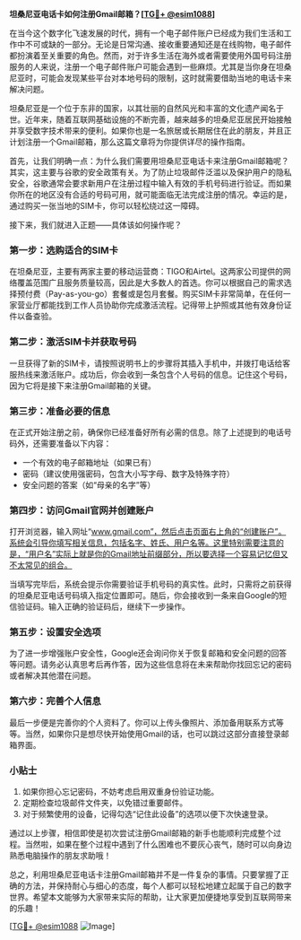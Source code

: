 **坦桑尼亚电话卡如何注册Gmail邮箱？[[TG💪+ @esim1088](https://t.me/s/esim1088)]**

在当今这个数字化飞速发展的时代，拥有一个电子邮件账户已经成为我们生活和工作中不可或缺的一部分。无论是日常沟通、接收重要通知还是在线购物，电子邮件都扮演着至关重要的角色。然而，对于许多生活在海外或者需要使用外国号码注册服务的人来说，注册一个电子邮件账户可能会遇到一些麻烦。尤其是当你身在坦桑尼亚时，可能会发现某些平台对本地号码的限制，这时就需要借助当地的电话卡来解决问题。

坦桑尼亚是一个位于东非的国家，以其壮丽的自然风光和丰富的文化遗产闻名于世。近年来，随着互联网基础设施的不断完善，越来越多的坦桑尼亚居民开始接触并享受数字技术带来的便利。如果你也是一名旅居或长期居住在此的朋友，并且正计划注册一个Gmail邮箱，那么这篇文章将为你提供详尽的操作指南。

首先，让我们明确一点：为什么我们需要用坦桑尼亚电话卡来注册Gmail邮箱呢？其实，这主要与谷歌的安全政策有关。为了防止垃圾邮件泛滥以及保护用户的隐私安全，谷歌通常会要求新用户在注册过程中输入有效的手机号码进行验证。而如果你所在的地区没有合适的号码可用，就可能面临无法完成注册的情况。幸运的是，通过购买一张当地的SIM卡，你可以轻松绕过这一障碍。

接下来，我们就进入正题——具体该如何操作呢？

### 第一步：选购适合的SIM卡

在坦桑尼亚，主要有两家主要的移动运营商：TIGO和Airtel。这两家公司提供的网络覆盖范围广且服务质量较高，因此是大多数人的首选。你可以根据自己的需求选择预付费（Pay-as-you-go）套餐或是包月套餐。购买SIM卡非常简单，在任何一家营业厅都能找到工作人员协助你完成激活流程。记得带上护照或其他有效身份证件以备查验。

### 第二步：激活SIM卡并获取号码

一旦获得了新的SIM卡，请按照说明书上的步骤将其插入手机中，并拨打电话给客服热线来激活账户。成功后，你会收到一条包含个人号码的信息。记住这个号码，因为它将是接下来注册Gmail邮箱的关键。

### 第三步：准备必要的信息

在正式开始注册之前，确保你已经准备好所有必需的信息。除了上述提到的电话号码外，还需要准备以下内容：
- 一个有效的电子邮箱地址（如果已有）
- 密码（建议使用强密码，包含大小写字母、数字及特殊字符）
- 安全问题的答案（如“母亲的名字”等）

### 第四步：访问Gmail官网并创建账户

打开浏览器，输入网址“www.gmail.com”，然后点击页面右上角的“创建账户”。系统会引导你填写相关信息，包括名字、姓氏、用户名等。这里特别需要注意的是，“用户名”实际上就是你的Gmail地址前缀部分，所以要选择一个容易记忆但又不太常见的组合。

当填写完毕后，系统会提示你需要验证手机号码的真实性。此时，只需将之前获得的坦桑尼亚电话号码填入指定位置即可。随后，你会接收到一条来自Google的短信验证码。输入正确的验证码后，继续下一步操作。

### 第五步：设置安全选项

为了进一步增强账户安全性，Google还会询问你关于恢复邮箱和安全问题的回答等问题。请务必认真思考后再作答，因为这些信息将在未来帮助你找回忘记的密码或者解决其他潜在问题。

### 第六步：完善个人信息

最后一步便是完善你的个人资料了。你可以上传头像照片、添加备用联系方式等等。当然，如果你只是想尽快开始使用Gmail的话，也可以跳过这部分直接登录邮箱界面。

### 小贴士

1. 如果你担心忘记密码，不妨考虑启用双重身份验证功能。
2. 定期检查垃圾邮件文件夹，以免错过重要邮件。
3. 对于频繁使用的设备，记得勾选“记住此设备”的选项以便下次快速登录。

通过以上步骤，相信即使是初次尝试注册Gmail邮箱的新手也能顺利完成整个过程。当然啦，如果在整个过程中遇到了什么困难也不要灰心丧气，随时可以向身边熟悉电脑操作的朋友求助哦！

总之，利用坦桑尼亚电话卡注册Gmail邮箱并不是一件复杂的事情。只要掌握了正确的方法，并保持耐心与细心的态度，每个人都可以轻松地建立起属于自己的数字世界。希望本文能够为大家带来实际的帮助，让大家更加便捷地享受到互联网带来的乐趣！

[[TG💪+ @esim1088](https://t.me/s/esim1088) ![Image](https://i.postimg.cc/4NQfJmqS/Snipaste-2025-05-13-00-14-12.png)]